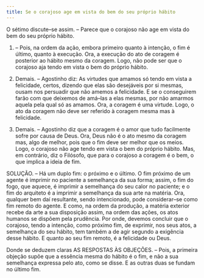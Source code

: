 ```yaml
---
title: Se o corajoso age em vista do bem do seu próprio hábito
---
```


O sétimo discute–se assim. – Parece que o corajoso não age em vista do bem do seu próprio hábito.  

1. – Pois, na ordem da ação, embora primeiro quanto à intenção, o fim é último, quanto à execução. Ora, a execução do ato de coragem é posterior ao hábito mesmo da coragem. Logo, não pode ser que o corajoso aja tendo em vista o bem do próprio hábito.  

2. Demais. – Agostinho diz: As virtudes que amamos só tendo em vista a felicidade, certos, dizendo que elas são desejáveis por si mesmas, ousam nos persuadir que não amemos a felicidade. E se o conseguirem farão com que deixemos de amá–las a elas mesmas, por não amarmos aquela pela qual só as amamos. Ora, a coragem é uma virtude. Logo, o ato da coragem não deve ser referido à coragem mesma mas à felicidade.  

3. Demais. – Agostinho diz que a coragem é o amor que tudo facilmente sofre por causa de Deus. Ora, Deus não é o ato mesmo da coragem mas, algo de melhor, pois que o fim deve ser melhor que os meios. Logo, o corajoso não age tendo em vista o bem do próprio hábito.  Mas, em contrário, diz o Filósofo, que para o corajoso a coragem é o bem, o que implica a ideia de fim.  

SOLUÇÃO. – Há um duplo fim: o próximo e o último. O fim próximo de um agente é imprimir no paciente a semelhança da sua forma; assim, o fim do fogo, que aquece, é imprimir a semelhança do seu calor no paciente; e o fim do arquiteto é a imprimir a semelhança da sua arte na matéria. Ora, qualquer bem daí resultante, sendo intencionado, pode considerar–se como fim remoto do agente. E como, na ordem da produção, a matéria exterior recebe da arte a sua disposição assim, na ordem das ações, os atos humanos se dispõem pela prudência. Por onde, devemos concluir que o corajoso, tendo a intenção, como próximo fim, de exprimir, nos seus atos, a semelhança do seu hábito, tem também a de agir segundo a exigência desse hábito. E quanto ao seu fim remoto, é a felicidade ou Deus.  

Donde se deduzem claras AS RESPOSTAS ÀS OBJEÇÕES. – Pois, a primeira objeção supõe que a essência mesma do hábito é o fim, e não a sua semelhança expressa pelo ato, como se disse. E as outras duas se fundam no último fim.